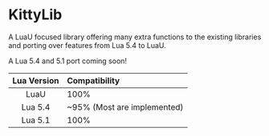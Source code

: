 # KittyLib
A LuaU focused library offering many extra functions to the existing libraries and porting over features from Lua 5.4 to LuaU.

A Lua 5.4 and 5.1 port coming soon!

| Lua Version | Compatibility |
| :-: | :-- |
| LuaU | 100% |
| Lua 5.4 | ~95% (Most are implemented) |
| Lua 5.1 | 100% |
